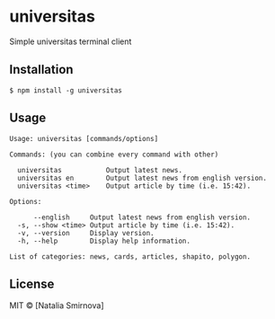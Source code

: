 # universitas

Simple universitas terminal client

## Installation

    $ npm install -g universitas

## Usage

```
Usage: universitas [commands/options]

Commands: (you can combine every command with other)

  universitas          	Output latest news.
  universitas en       	Output latest news from english version.
  universitas <time>   	Output article by time (i.e. 15:42).

Options:

      --english   	Output latest news from english version.
  -s, --show <time>	Output article by time (i.e. 15:42).
  -v, --version   	Display version.
  -h, --help      	Display help information.

List of categories:	news, cards, articles, shapito, polygon.
```

## License

MIT © [Natalia Smirnova]

